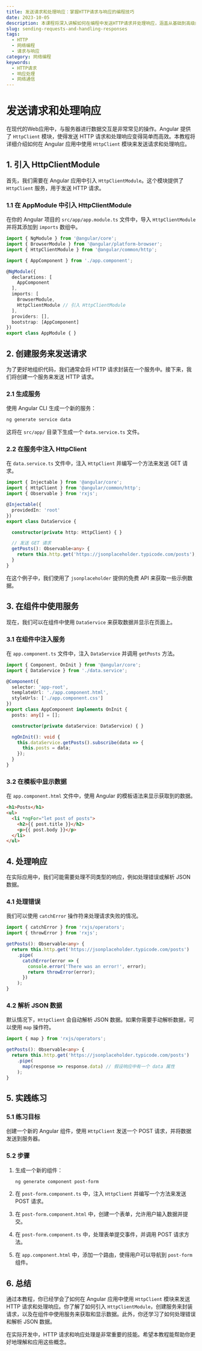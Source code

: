 ```yaml
---
title: 发送请求和处理响应：掌握HTTP请求与响应的编程技巧
date: 2023-10-05
description: 本课程将深入讲解如何在编程中发送HTTP请求并处理响应，涵盖从基础到高级的技巧，帮助你掌握网络通信的核心技术。
slug: sending-requests-and-handling-responses
tags:
  - HTTP
  - 网络编程
  - 请求与响应
category: 网络编程
keywords:
  - HTTP请求
  - 响应处理
  - 网络通信
---
```


# 发送请求和处理响应

在现代的Web应用中，与服务器进行数据交互是非常常见的操作。Angular 提供了 `HttpClient` 模块，使得发送 HTTP 请求和处理响应变得简单而高效。本教程将详细介绍如何在 Angular 应用中使用 `HttpClient` 模块来发送请求和处理响应。

## 1. 引入 HttpClientModule

首先，我们需要在 Angular 应用中引入 `HttpClientModule`。这个模块提供了 `HttpClient` 服务，用于发送 HTTP 请求。

### 1.1 在 AppModule 中引入 HttpClientModule

在你的 Angular 项目的 `src/app/app.module.ts` 文件中，导入 `HttpClientModule` 并将其添加到 `imports` 数组中。

```typescript
import { NgModule } from '@angular/core';
import { BrowserModule } from '@angular/platform-browser';
import { HttpClientModule } from '@angular/common/http';

import { AppComponent } from './app.component';

@NgModule({
  declarations: [
    AppComponent
  ],
  imports: [
    BrowserModule,
    HttpClientModule // 引入 HttpClientModule
  ],
  providers: [],
  bootstrap: [AppComponent]
})
export class AppModule { }
```

## 2. 创建服务来发送请求

为了更好地组织代码，我们通常会将 HTTP 请求封装在一个服务中。接下来，我们将创建一个服务来发送 HTTP 请求。

### 2.1 生成服务

使用 Angular CLI 生成一个新的服务：

```bash
ng generate service data
```

这将在 `src/app/` 目录下生成一个 `data.service.ts` 文件。

### 2.2 在服务中注入 HttpClient

在 `data.service.ts` 文件中，注入 `HttpClient` 并编写一个方法来发送 GET 请求。

```typescript
import { Injectable } from '@angular/core';
import { HttpClient } from '@angular/common/http';
import { Observable } from 'rxjs';

@Injectable({
  providedIn: 'root'
})
export class DataService {

  constructor(private http: HttpClient) { }

  // 发送 GET 请求
  getPosts(): Observable<any> {
    return this.http.get('https://jsonplaceholder.typicode.com/posts');
  }
}
```

在这个例子中，我们使用了 `jsonplaceholder` 提供的免费 API 来获取一些示例数据。

## 3. 在组件中使用服务

现在，我们可以在组件中使用 `DataService` 来获取数据并显示在页面上。

### 3.1 在组件中注入服务

在 `app.component.ts` 文件中，注入 `DataService` 并调用 `getPosts` 方法。

```typescript
import { Component, OnInit } from '@angular/core';
import { DataService } from './data.service';

@Component({
  selector: 'app-root',
  templateUrl: './app.component.html',
  styleUrls: ['./app.component.css']
})
export class AppComponent implements OnInit {
  posts: any[] = [];

  constructor(private dataService: DataService) { }

  ngOnInit(): void {
    this.dataService.getPosts().subscribe(data => {
      this.posts = data;
    });
  }
}
```

### 3.2 在模板中显示数据

在 `app.component.html` 文件中，使用 Angular 的模板语法来显示获取到的数据。

```html
<h1>Posts</h1>
<ul>
  <li *ngFor="let post of posts">
    <h2>{{ post.title }}</h2>
    <p>{{ post.body }}</p>
  </li>
</ul>
```

## 4. 处理响应

在实际应用中，我们可能需要处理不同类型的响应，例如处理错误或解析 JSON 数据。

### 4.1 处理错误

我们可以使用 `catchError` 操作符来处理请求失败的情况。

```typescript
import { catchError } from 'rxjs/operators';
import { throwError } from 'rxjs';

getPosts(): Observable<any> {
  return this.http.get('https://jsonplaceholder.typicode.com/posts')
    .pipe(
      catchError(error => {
        console.error('There was an error!', error);
        return throwError(error);
      })
    );
}
```

### 4.2 解析 JSON 数据

默认情况下，`HttpClient` 会自动解析 JSON 数据。如果你需要手动解析数据，可以使用 `map` 操作符。

```typescript
import { map } from 'rxjs/operators';

getPosts(): Observable<any> {
  return this.http.get('https://jsonplaceholder.typicode.com/posts')
    .pipe(
      map(response => response.data) // 假设响应中有一个 data 属性
    );
}
```

## 5. 实践练习

### 5.1 练习目标

创建一个新的 Angular 组件，使用 `HttpClient` 发送一个 POST 请求，并将数据发送到服务器。

### 5.2 步骤

1. 生成一个新的组件：

   ```bash
   ng generate component post-form
   ```

2. 在 `post-form.component.ts` 中，注入 `HttpClient` 并编写一个方法来发送 POST 请求。

3. 在 `post-form.component.html` 中，创建一个表单，允许用户输入数据并提交。

4. 在 `post-form.component.ts` 中，处理表单提交事件，并调用 POST 请求方法。

5. 在 `app.component.html` 中，添加一个路由，使得用户可以导航到 `post-form` 组件。

## 6. 总结

通过本教程，你已经学会了如何在 Angular 应用中使用 `HttpClient` 模块来发送 HTTP 请求和处理响应。你了解了如何引入 `HttpClientModule`，创建服务来封装请求，以及在组件中使用服务来获取和显示数据。此外，你还学习了如何处理错误和解析 JSON 数据。

在实际开发中，HTTP 请求和响应处理是非常重要的技能。希望本教程能帮助你更好地理解和应用这些概念。